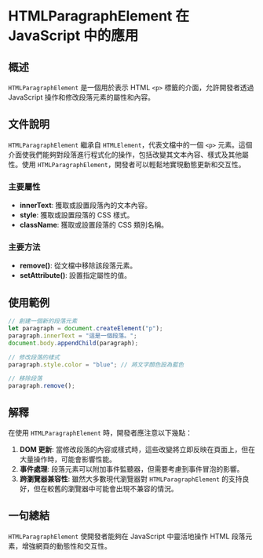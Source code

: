 <!--
Meta Description: # HTMLParagraphElement 在 JavaScript 中的應用 ## 概述 `HTMLParagraphElement` 是一個用於表示 HTML `<p>` 標籤的介面，允許開發者透過 JavaScript 操作和修改段落元素的屬性和內容。 ## 文件說明 `HTMLParagr...
Meta Keywords: htmlparagraphelement, paragraph, javascript, html, innertext
-->

# HTMLParagraphElement 在 JavaScript 中的應用

## 概述
`HTMLParagraphElement` 是一個用於表示 HTML `<p>` 標籤的介面，允許開發者透過 JavaScript 操作和修改段落元素的屬性和內容。

## 文件說明
`HTMLParagraphElement` 繼承自 `HTMLElement`，代表文檔中的一個 `<p>` 元素。這個介面使我們能夠對段落進行程式化的操作，包括改變其文本內容、樣式及其他屬性。使用 `HTMLParagraphElement`，開發者可以輕鬆地實現動態更新和交互性。

### 主要屬性
- **innerText**: 獲取或設置段落內的文本內容。
- **style**: 獲取或設置段落的 CSS 樣式。
- **className**: 獲取或設置段落的 CSS 類別名稱。

### 主要方法
- **remove()**: 從文檔中移除該段落元素。
- **setAttribute()**: 設置指定屬性的值。

## 使用範例
```javascript
// 創建一個新的段落元素
let paragraph = document.createElement("p");
paragraph.innerText = "這是一個段落。";
document.body.appendChild(paragraph);

// 修改段落的樣式
paragraph.style.color = "blue"; // 將文字顏色設為藍色

// 移除段落
paragraph.remove();
```

## 解釋
在使用 `HTMLParagraphElement` 時，開發者應注意以下幾點：
1. **DOM 更新**: 當修改段落的內容或樣式時，這些改變將立即反映在頁面上，但在大量操作時，可能會影響性能。
2. **事件處理**: 段落元素可以附加事件監聽器，但需要考慮到事件冒泡的影響。
3. **跨瀏覽器兼容性**: 雖然大多數現代瀏覽器對 `HTMLParagraphElement` 的支持良好，但在較舊的瀏覽器中可能會出現不兼容的情況。

## 一句總結
`HTMLParagraphElement` 使開發者能夠在 JavaScript 中靈活地操作 HTML 段落元素，增強網頁的動態性和交互性。